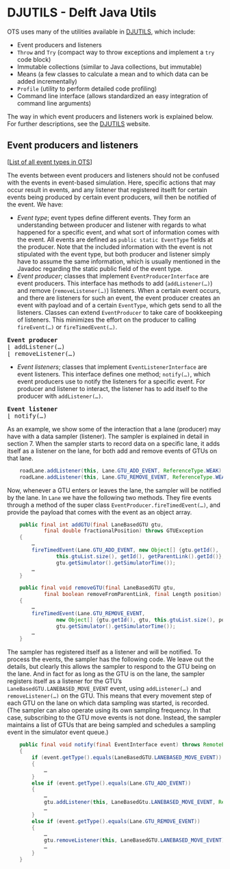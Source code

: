 # DJUTILS - Delft Java Utils

OTS uses many of the utilities available in [DJUTILS](https://djutils.org), which include:

* Event producers and listeners
* `Throw` and `Try` (compact way to throw exceptions and implement a `try` code block)
* Immutable collections (similar to Java collections, but immutable)
* Means (a few classes to calculate a mean and to which data can be added incrementally)
* `Profile` (utility to perform detailed code profiling)
* Command line interface (allows standardized an easy integration of command line arguments)

The way in which event producers and listeners work is explained below. For further descriptions, see the [DJUTILS](https://djutils.org) website.


## Event producers and listeners

\[[List of all event types in OTS](../../02-model-structure/events/)\]

The events between event producers and listeners should not be confused with the events in event-based simulation. Here, specific actions that may occur result in events, and any listener that registered itselft for certain events being produced by certain event producers, will then be notified of the event. We have:

* _Event type_; event types define different events. They form an understanding between producer and listener with regards to what happened for a specific event, and what sort of information comes with the event. All events are defined as `public static EventType` fields at the producer. Note that the included information with the event is not stipulated with the event type, but both producer and listener simply have to assume the same information, which is usually mentioned in the Javadoc regarding the static public field of the event type.
* _Event producer_; classes that implement `EventProducerInterface` are event producers. This interface has methods to add (`addListener(…)`) and remove (`removeListener(…)`) listeners. When a certain event occurs, and there are listeners for such an event, the event producer creates an event with payload and of a certain `EventType`, which gets send to all the listeners. Classes can extend `EventProducer` to take care of bookkeeping of listeners. This minimizes the effort on the producer to calling `fireEvent(…)` or `fireTimedEvent(…)`.

<pre>
<b>Event producer</b>
&lfloor; addListener(…)
&lfloor; removeListener(…)
</pre>

* _Event listeners_; classes that implement `EventListenerInterface` are event listeners. This interface defines one method; `notify(…)`, which event producers use to notify the listeners for a specific event. For producer and listener to interact, the listener has to add itself to the producer with `addListener(…)`.

<pre>
<b>Event listener</b>
&lfloor; notify(…)
</pre>

As an example, we show some of the interaction that a lane (producer) may have with a data sampler (listener). The sampler is explained in detail in section 7. When the sampler starts to record data on a specific lane, it adds itself as a listener on the lane, for both add and remove events of GTUs on that lane.

```java
    roadLane.addListener(this, Lane.GTU_ADD_EVENT, ReferenceType.WEAK);
    roadLane.addListener(this, Lane.GTU_REMOVE_EVENT, ReferenceType.WEAK);
```

Now, whenever a GTU enters or leaves the lane, the sampler will be notified by the lane. In `Lane` we have the following two methods. They fire events through a method of the super class `EventProducer.fireTimedEvent(…)`, and provide the payload that comes with the event as an object array.

```java
    public final int addGTU(final LaneBasedGTU gtu, 
            final double fractionalPosition) throws GTUException
    {
        …
        fireTimedEvent(Lane.GTU_ADD_EVENT, new Object[] {gtu.getId(), 
                this.gtuList.size(), getId(), getParentLink().getId()},
                gtu.getSimulator().getSimulatorTime());
        …
    }

    public final void removeGTU(final LaneBasedGTU gtu, 
            final boolean removeFromParentLink, final Length position)
    {
        …
        fireTimedEvent(Lane.GTU_REMOVE_EVENT, 
                new Object[] {gtu.getId(), gtu, this.gtuList.size(), position}, 
                gtu.getSimulator().getSimulatorTime());
        …
    }
```

The sampler has registered itself as a listener and will be notified. To process the events, the sampler has the following code. We leave out the details, but clearly this allows the sampler to respond to the GTU being on the lane. And in fact for as long as the GTU is on the lane, the sampler registers itself as a listener for the GTU’s `LaneBasedGTU.LANEBASED_MOVE_EVENT` event, using `addListener(…)` and `removeListener(…)` on the GTU. This means that every movement step of each GTU on the lane on which data sampling was started, is recorded. (The sampler can also operate using its own sampling frequency. In that case, subscribing to the GTU move events is not done. Instead, the sampler maintains a list of GTUs that are being sampled and schedules a sampling event in the simulator event queue.)

```java
    public final void notify(final EventInterface event) throws RemoteException
    {
        if (event.getType().equals(LaneBasedGTU.LANEBASED_MOVE_EVENT))
        {
            …
        }
        else if (event.getType().equals(Lane.GTU_ADD_EVENT))
        {
            …
            gtu.addListener(this, LaneBasedGtu.LANEBASED_MOVE_EVENT, ReferenceType.WEAK);
            …
        }
        else if (event.getType().equals(Lane.GTU_REMOVE_EVENT))
        {
            …
            gtu.removeListener(this, LaneBasedGTU.LANEBASED_MOVE_EVENT);
            …
        }
    }
```
